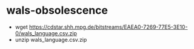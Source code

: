 # wals-obsolescence

- wget https://cdstar.shh.mpg.de/bitstreams/EAEA0-7269-77E5-3E10-0/wals_language.csv.zip
- unzip wals_language.csv.zip
